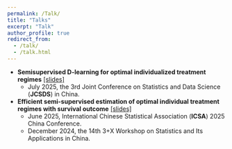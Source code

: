 ```yaml
---
permalink: /Talk/
title: "Talks"
excerpt: "Talk"
author_profile: true
redirect_from: 
  - /talk/
  - /talk.html
---
```


* **Semisupervised D-learning for optimal individualized treatment regimes** [[slides]](/files/SSDL-Slides.pdf)
  * July 2025, the 3rd Joint Conference on Statistics and Data Science (**JCSDS**) in China. 
* **Efficient semi-supervised estimation of optimal individual treatment regimes with survival outcome** [[slides]](/files/SSITR-censor-Slides.pdf)
  * June 2025, International Chinese Statistical Association (**ICSA**) 2025 China Conference.
  * December 2024, the 14th 3+X Workshop on Statistics and Its Applications in China. 
